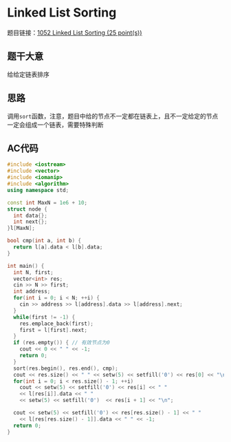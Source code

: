 # Linked List Sorting
题目链接：[1052 Linked List Sorting (25 point(s))](https://pintia.cn/problem-sets/994805342720868352/problems/994805425780670464)

## 题干大意

给给定链表排序

## 思路

调用`sort`函数，注意，题目中给的节点不一定都在链表上，且不一定给定的节点一定会组成一个链表，需要特殊判断

## AC代码

```cpp linenums="1"
#include <iostream>
#include <vector>
#include <iomanip>
#include <algorithm>
using namespace std;

const int MaxN = 1e6 + 10;
struct node {
  int data{};
  int next{};
}l[MaxN];

bool cmp(int a, int b) {
  return l[a].data < l[b].data;
}

int main() {
  int N, first;
  vector<int> res;
  cin >> N >> first;
  int address;
  for(int i = 0; i < N; ++i) {
    cin >> address >> l[address].data >> l[address].next;
  }
  while(first != -1) {
    res.emplace_back(first);
    first = l[first].next;
  }
  if (res.empty()) { // 有效节点为0
    cout << 0 << " " << -1;
    return 0;
  }
  sort(res.begin(), res.end(), cmp);
  cout << res.size() << " " << setw(5) << setfill('0') << res[0] << "\n";
  for(int i = 0; i < res.size() - 1; ++i)
    cout << setw(5) << setfill('0') << res[i] << " "
    << l[res[i]].data << " "
    << setw(5) << setfill('0')  << res[i + 1] << "\n";

  cout << setw(5) << setfill('0') << res[res.size() - 1] << " "
    << l[res[res.size() - 1]].data << " " << -1;
  return 0;
}
```
